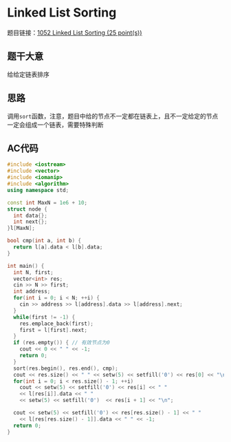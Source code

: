 # Linked List Sorting
题目链接：[1052 Linked List Sorting (25 point(s))](https://pintia.cn/problem-sets/994805342720868352/problems/994805425780670464)

## 题干大意

给给定链表排序

## 思路

调用`sort`函数，注意，题目中给的节点不一定都在链表上，且不一定给定的节点一定会组成一个链表，需要特殊判断

## AC代码

```cpp linenums="1"
#include <iostream>
#include <vector>
#include <iomanip>
#include <algorithm>
using namespace std;

const int MaxN = 1e6 + 10;
struct node {
  int data{};
  int next{};
}l[MaxN];

bool cmp(int a, int b) {
  return l[a].data < l[b].data;
}

int main() {
  int N, first;
  vector<int> res;
  cin >> N >> first;
  int address;
  for(int i = 0; i < N; ++i) {
    cin >> address >> l[address].data >> l[address].next;
  }
  while(first != -1) {
    res.emplace_back(first);
    first = l[first].next;
  }
  if (res.empty()) { // 有效节点为0
    cout << 0 << " " << -1;
    return 0;
  }
  sort(res.begin(), res.end(), cmp);
  cout << res.size() << " " << setw(5) << setfill('0') << res[0] << "\n";
  for(int i = 0; i < res.size() - 1; ++i)
    cout << setw(5) << setfill('0') << res[i] << " "
    << l[res[i]].data << " "
    << setw(5) << setfill('0')  << res[i + 1] << "\n";

  cout << setw(5) << setfill('0') << res[res.size() - 1] << " "
    << l[res[res.size() - 1]].data << " " << -1;
  return 0;
}
```
